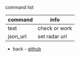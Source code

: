 command list

command | info
------------ | -------------
test| check or work
json_url <url> | set radar url
  
  
  
- back - [github](https://github.com/112kutiko/3d_plane_radar)
